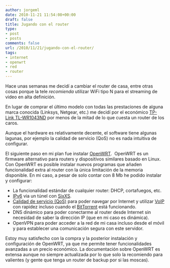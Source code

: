 ```yaml
---
author: jorgeml
date: 2010-11-21 11:54:08+00:00
draft: false
title: Jugando con el router
type: 
- post
- posts
comments: false
url: /2010/11/21/jugando-con-el-router/
tags:
- internet
- openwrt
- red
- router
---
```


Hace unas semanas me decidí a cambiar el router de casa, entre otras cosas porque la tele _recomienda_ utilizar WiFi tipo N para el streaming de video en alta definición.

En lugar de comprar el último modelo con todas las prestaciones de alguna marca conocida (Linksys, Netgear, etc.) me decidí por el económico [TP-Link TL-WR1043ND](http://www.tp-link.com/products/productDetails.asp?class=wlan&pmodel=TL-WR1043ND) por menos de la mitad de lo que cuesta un router de los caros.

Aunque el hardware es relativamente decente, el software tiene algunas lagunas, por ejemplo la calidad de servicio (QoS) no es nada intuitiva de configurar.

El siguiente paso en mi plan fue instalar [OpenWRT](http://www.openwrt.org/).  OpenWRT es un firmware alternativo para routers y dispositivos similares basado en Linux. Con OpenWRT es posible instalar nuevos programas que añaden funcionalidad extra al router con la única limitación de la memoria disponible. En mi caso, a pesar de solo contar con 8 Mb he podido instalar y configurar:

* La funcionalidad estándar de cualquier router: DHCP, cortafuegos, etc.
* [IPv6](http://es.wikipedia.org/wiki/IPv6) via un túnel con [SixXS](http://www.sixxs.net/).
* [Calidad de servicio (QoS)](http://es.wikipedia.org/wiki/QoS) para poder navegar por Internet y utilizar [VoIP](http://es.wikipedia.org/wiki/VoIP) con rapidez incluso cuando el [BitTorrent](http://es.wikipedia.org/wiki/BitTorrent_%28protocolo%29) está funcionando.
* DNS dinámico para poder conectarme al router desde Internet sin necesidad de saber la dirección IP (que en mi caso es dinámica).
* OpenVPN para poder acceder a la red de mi casa incluso desde el móvil y para establecer una comunicación segura con este servidor.

Estoy muy satisfecho con la compra y la posterior instalación y configuración de OpenWRT, ya que me permite tener funcionalidades avanzadas a un precio económico. La documentación sobre OpenWRT es extensa aunque no siempre actualizada por lo que solo la recomiendo para valientes (y gente que tenga un router de backup por si las moscas).
